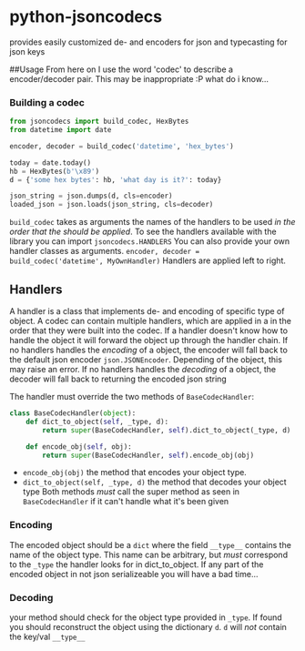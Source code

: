 # python-jsoncodecs
provides easily customized de- and encoders for json and typecasting for json keys

##Usage
From here on I use the word 'codec' to describe a encoder/decoder pair. This may be inappropriate :P what do i know...

### Building a codec
```python
from jsoncodecs import build_codec, HexBytes
from datetime import date

encoder, decoder = build_codec('datetime', 'hex_bytes')

today = date.today()
hb = HexBytes(b'\x89')
d = {'some hex bytes': hb, 'what day is it?': today}

json_string = json.dumps(d, cls=encoder)
loaded_json = json.loads(json_string, cls=decoder)
```

`build_codec` takes as arguments the names of the handlers to be used *in the order that the should be applied*.
To see the handlers available with the library you can import `jsoncodecs.HANDLERS`
You can also provide your own handler classes as arguments.
`encoder, decoder = build_codec('datetime', MyOwnHandler)`
Handlers are applied left to right.

## Handlers
A handler is a class that implements de- and encoding of specific type of object. A codec can contain multiple handlers, which are applied in a in the order that they were built into the codec. If a handler doesn't know how to handle the object it will forward the object up through the handler chain. 
If no handlers handles the *encoding* of a object, the encoder will fall back to the default json encoder `json.JSONEncoder`. Depending of the object, this may raise an error.
If no handlers handles the *decoding* of a object, the decoder will fall back to returning the encoded json string

The handler must override the two methods of `BaseCodecHandler`:
```python
class BaseCodecHandler(object):
    def dict_to_object(self, _type, d):
        return super(BaseCodecHandler, self).dict_to_object(_type, d)

    def encode_obj(self, obj):
        return super(BaseCodecHandler, self).encode_obj(obj)
```

* `encode_obj(obj)` the method that encodes your object type.
* `dict_to_object(self, _type, d)` the method that decodes your object type
Both methods *must* call the super method as seen in `BaseCodecHandler` if it can't handle what it's been given

### Encoding
The encoded object should be a `dict` where the field `__type__` contains the name of the object type. This name can be arbitrary, but *must* correspond to the `_type` the handler looks for in dict_to_object.
If any part of the encoded object in not json serializeable you will have a bad time...

### Decoding
your method should check for the object type provided in `_type`. If found you should reconstruct the object using the dictionary `d`. `d` will *not* contain the key/val `__type__` 

